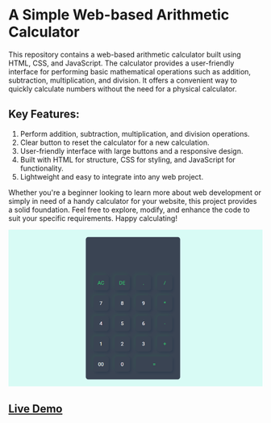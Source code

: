 # A Simple Web-based Arithmetic Calculator
This repository contains a web-based arithmetic calculator built using HTML, CSS, and JavaScript. The calculator provides a user-friendly interface for performing basic mathematical operations such as addition, subtraction, multiplication, and division. It offers a convenient way to quickly calculate numbers without the need for a physical calculator.

## Key Features:
1. Perform addition, subtraction, multiplication, and division operations.
2. Clear button to reset the calculator for a new calculation.
3. User-friendly interface with large buttons and a responsive design.
4. Built with HTML for structure, CSS for styling, and JavaScript for functionality.
5. Lightweight and easy to integrate into any web project.

Whether you're a beginner looking to learn more about web development or simply in need of a handy calculator for your website, this project provides a solid foundation. Feel free to explore, modify, and enhance the code to suit your specific requirements. Happy calculating!


![Calculator Preview Image](https://raw.githubusercontent.com/ShiponKarmakar/calculator/main/screenshot.png)

## [Live Demo]([https://duckduckgo.com](https://shiponkarmakar.com/projects/calculator/))
